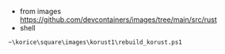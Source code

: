 * from images
https://github.com/devcontainers/images/tree/main/src/rust
* shell
```
~\korice\square\images\korust1\rebuild_korust.ps1
```